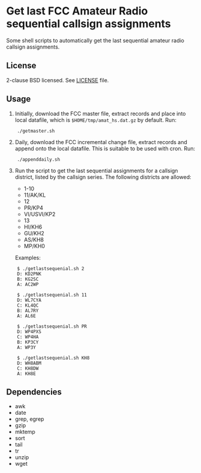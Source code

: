 # Get last FCC Amateur Radio sequential callsign assignments

Some shell scripts to automatically get the last sequential amateur radio
callsign assignments.

## License

2-clause BSD licensed.  See [LICENSE](LICENSE) file.

## Usage

1. Initially, download the FCC master file, extract records and place into
   local datafile, which is `$HOME/tmp/amat_hs.dat.gz` by default.  Run:

```
    ./getmaster.sh
```

2. Daily, download the FCC incremental change file, extract records and append
   onto the local datafile.  This is suitable to be used with cron.  Run:

```
    ./appenddaily.sh
```

3. Run the script to get the last sequential assignments for a callsign
   district, listed by the callsign series.  The following districts are
   allowed:

   * 1-10
   * 11/AK/KL
   * 12
   * PR/KP4
   * VI/USVI/KP2
   * 13
   * HI/KH6
   * GU/KH2
   * AS/KH8
   * MP/KH0

   Examples:

```
    $ ./getlastsequenial.sh 2
    D: KD2PNK
    B: KG2SC
    A: AC2WP
    
    $ ./getlastsequenial.sh 11
    D: WL7CYA
    C: KL4QC
    B: AL7RY
    A: AL6E
    
    $ ./getlastsequenial.sh PR
    D: WP4PXS
    C: WP4HA
    B: KP3CY
    A: WP3Y
    
    $ ./getlastsequenial.sh KH8
    D: WH8ABM
    C: KH8DW
    A: KH8E
```

## Dependencies

* awk
* date
* grep, egrep
* gzip
* mktemp
* sort
* tail
* tr
* unzip
* wget

